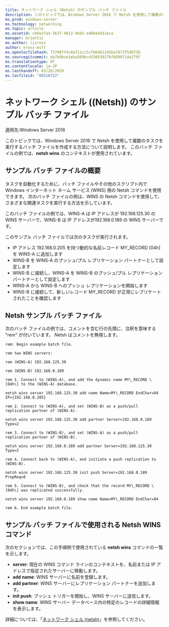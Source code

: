 ```yaml
---
title: ネットワーク シェル (Netsh) のサンプル バッチ ファイル
description: このトピックでは、Windows Server 2016 で Netsh を使用して複数のタスクを実行するバッチ ファイルを作成する方法について説明します。
ms.prod: windows-server
ms.technology: networking
ms.topic: article
ms.assetid: c94e37a4-3637-4613-9eb5-ed604e831eca
manager: brianlic
ms.author: lizross
author: eross-msft
ms.openlocfilehash: 73798ff4c8af11cc5cfb6461245ba7873f5d6f36
ms.sourcegitcommit: da7b9bce1eba369bcd156639276f6899714e279f
ms.translationtype: HT
ms.contentlocale: ja-JP
ms.lasthandoff: 03/26/2020
ms.locfileid: "80316722"
---
```

# <a name="network-shell-netsh-example-batch-file"></a>ネットワーク シェル (\(Netsh\)) のサンプル バッチ ファイル

適用先:Windows Server 2016

このトピックでは、Windows Server 2016 で Netsh を使用して複数のタスクを実行するバッチ ファイルを作成する方法について説明します。 このバッチ ファイルの例では、**netsh wins** のコンテキストが使用されています。

## <a name="example-batch-file-overview"></a>サンプル バッチ ファイルの概要

タスクを自動化するために、バッチ ファイルやその他のスクリプト内で Windows インターネット ネーム サービス \(WINS\) 用の Netsh コマンドを使用できます。 次のバッチ ファイルの例は、WINS の Netsh コマンドを使用して、さまざまな関連タスクを実行する方法を示しています。

このバッチ ファイルの例では、WINS\-A は IP アドレスが 192.168.125.30 の WINS サーバーで、WINS\-B は IP アドレスが192.168.0.189 の WINS サーバーです。

このサンプル バッチ ファイルでは次のタスクが実行されます。

- IP アドレス 192.168.0.205 を持つ動的な名前レコード MY\_RECORD \[04h\] を WINS\-A に追加します
- WINS\-B を WINS\-A のプッシュ/プル レプリケーション パートナーとして設定します
- WINS\-B に接続し、WINS\-A を WINS\-B のプッシュ/プル レプリケーション パートナーとして設定します
- WINS\-A から WINS\-B へのプッシュ レプリケーションを開始します
- WINS\-B に接続して、新しいレコード MY\_RECORD が正常にレプリケートされたことを確認します

## <a name="netsh-example-batch-file"></a>Netsh サンプル バッチ ファイル

次のバッチ ファイルの例では、コメントを含む行の先頭に、注釈を意味する "rem" が付いています。 Netsh はコメントを無視します。

    rem: Begin example batch file.
    
    rem two WINS servers:
    
    rem (WINS-A) 192.168.125.30
    
    rem (WINS-B) 192.168.0.189
    
    rem 1. Connect to (WINS-A), and add the dynamic name MY\_RECORD \[04h\] to the (WINS-A) database.
    
    netsh wins server 192.168.125.30 add name Name=MY\_RECORD EndChar=04 IP={192.168.0.205}
    
    rem 2. Connect to (WINS-A), and set (WINS-B) as a push/pull replication partner of (WINS-A).
    
    netsh wins server 192.168.125.30 add partner Server=192.168.0.189 Type=2
    
    rem 3. Connect to (WINS-B), and set (WINS-A) as a push/pull replication partner of (WINS-B).
    
    netsh wins server 192.168.0.189 add partner Server=192.168.125.30 Type=2
    
    rem 4. Connect back to (WINS-A), and initiate a push replication to (WINS-B).
    
    netsh wins server 192.168.125.30 init push Server=192.168.0.189 PropReq=0
    
    rem 5. Connect to (WINS-B), and check that the record MY\_RECORD \[04h\] was replicated successfully.
    
    netsh wins server 192.168.0.189 show name Name=MY\_RECORD EndChar=04
    
    rem 6. End example batch file.

## <a name="netsh-wins-commands-used-in-the-example-batch-file"></a>サンプル バッチ ファイルで使用される Netsh WINS コマンド

次のセクションでは、この手順例で使用されている **netsh wins** コマンドの一覧を示します。

- **server**: 現在の WINS コマンド ラインのコンテキストを、名前または IP アドレスで指定されたサーバーに移動します。
- **add name**: WINS サーバーに名前を登録します。
- **add partner**: WINS サーバーにレプリケーション パートナーを追加します。
- **init push**: プッシュ トリガーを開始し、WINS サーバーに送信します。
- **show name**: WINS サーバー データベース内の特定のレコードの詳細情報を表示します。  

詳細については、「[ネットワーク シェル (netsh)](netsh.md)」を参照してください。
